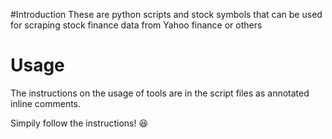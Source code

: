 #Introduction
These are python scripts and stock symbols that can be used for scraping stock finance data from Yahoo finance or others

# Usage
The instructions on the usage of tools are in the script files as annotated inline comments.

Simpily follow the instructions! :satisfied: 